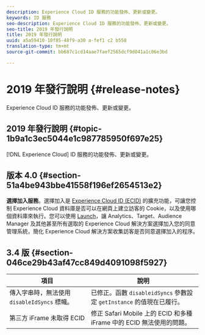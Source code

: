 ```yaml
---
description: Experience Cloud ID 服務的功能發佈、更新或變更。
keywords: ID 服務
seo-description: Experience Cloud ID 服務的功能發佈、更新或變更。
seo-title: 2019 年發行說明
title: 2019 年發行說明
uuid: a5a59410-10f85-48f9-a30 a-fef1 c2 b558
translation-type: tm+mt
source-git-commit: bb687c1cd14aae7faef2565dcf9d041a1c06e3bd

---
```



# 2019 年發行說明 {#release-notes}

Experience Cloud ID 服務的功能發佈、更新或變更。

## 2019 年發行說明 {#topic-1b9a1c3ec5044e1c987785950f697e25}

[!DNL Experience Cloud] ID 服務的功能發佈、更新或變更。

## 版本 4.0 {#section-51a4be943bbe41558f196ef2654513e2}

**選擇加入服務**。選擇加入是 [Experience Cloud ID (ECID)](https://marketing.adobe.com/resources/help/en_US/mcvid/) 的擴充功能，可讓您控制 Experience Cloud 資料庫是否可以在網頁上建立訪客的 Cookie，以及使用哪個資料庫來執行。您可以使用 [Launch](https://docs.adobelaunch.com/)，讓 Analytics、Target、Audience Manager 及其他甚至所有選取的 Experience Cloud 解決方案選擇加入您的同意管理系統，簡化 Experience Cloud 解決方案收集訪客是否同意選擇加入的程序。

## 3.4 版 {#section-046ce29b43af47cc849d4091098f5927}

| 項目 | 說明 |
|---|---|
| 傳入字串時，無法使用 `disableIdSyncs` 標幟。 | 已修正。函數 `disableidSyncs` 參數設定 `getInstance` 的值現在已履行。 |
| 第三方 iFrame 未取得 ECID | 修正 Safari Mobile 上的 ECID 和多種 iFrame 中的 ECID 無法使用的問題。 |

